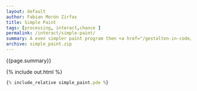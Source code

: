 ```yaml
---
layout: default
author: Fabian Morón Zirfas
title: Simple Paint
tags: [processing, interact,chance ]
permalink: /interact/simple-paint/
summary: A even simpler paint program then <a href="/gestalten-in-code/interact/paint/">paint</a>.
archive: simple_paint.zip
---
```


{{page.summary}}

<!-- more -->

{% include out.html %}

```js
{% include_relative simple_paint.pde %}
```



